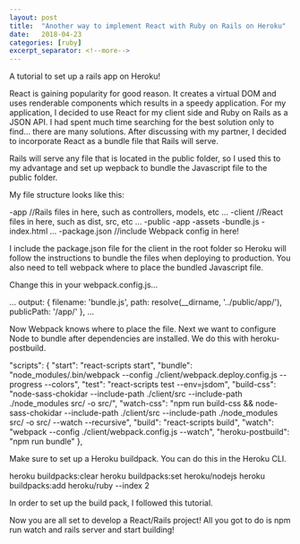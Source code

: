 ```yaml
---
layout: post
title:  "Another way to implement React with Ruby on Rails on Heroku"
date:   2018-04-23
categories: [ruby]
excerpt_separator: <!--more-->
---
```

A tutorial to set up a rails app on Heroku!

<!--more-->
React is gaining popularity for good reason. It creates a virtual DOM and uses renderable components which results in a speedy application. For my application, I decided to use React for my client side and Ruby on Rails as a JSON API. I had spent much time searching for the best solution only to find… there are many solutions. After discussing with my partner, I decided to incorporate React as a bundle file that Rails will serve.

Rails will serve any file that is located in the public folder, so I used this to my advantage and set up wepback to bundle the Javascript file to the public folder.

My file structure looks like this:

-app
   //Rails files in here, such as controllers, models, etc
...
-client
   //React files in here, such as dist, src, etc
...
-public
   -app
      -assets
      -bundle.js
      -index.html
...
-package.json //include Webpack config in here!

I include the package.json file for the client in the root folder so Heroku will follow the instructions to bundle the files when deploying to production. You also need to tell webpack where to place the bundled Javascript file.

Change this in your webpack.config.js…

...
output: {
   filename: 'bundle.js',
   path: resolve(__dirname, '../public/app/'),
   publicPath: '/app/'
},
...

Now Webpack knows where to place the file. Next we want to configure Node to bundle after dependencies are installed. We do this with heroku-postbuild.

"scripts": {
   "start": "react-scripts start",
   "bundle": "node_modules/.bin/webpack --config   ./client/webpack.deploy.config.js --progress --colors",
   "test": "react-scripts test --env=jsdom",
   "build-css": "node-sass-chokidar --include-path ./client/src --include-path ./node_modules src/ -o src/",
   "watch-css": "npm run build-css && node-sass-chokidar --include-path ./client/src --include-path ./node_modules src/ -o src/ --watch --recursive",
   "build": "react-scripts build",
   "watch": "webpack --config ./client/webpack.config.js --watch",
   "heroku-postbuild": "npm run bundle"
},

Make sure to set up a Heroku buildpack. You can do this in the Heroku CLI.

heroku buildpacks:clear
heroku buildpacks:set heroku/nodejs
heroku buildpacks:add heroku/ruby --index 2

In order to set up the build pack, I followed this tutorial.

Now you are all set to develop a React/Rails project! All you got to do is npm run watch and rails server and start building!

